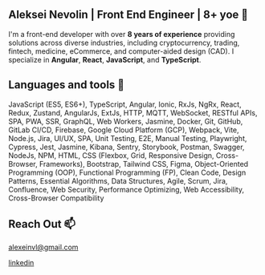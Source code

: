 ## Aleksei Nevolin | Front End Engineer | 8+ yoe 👋
I'm a front-end developer with over **8 years of experience** providing solutions across diverse industries, including cryptocurrency, trading, fintech, medicine, eCommerce, and computer-aided design (CAD). I specialize in **Angular**, **React**, **JavaScript**, and **TypeScript**.

## Languages and tools 🔧

JavaScript (ES5, ES6+), TypeScript, Angular, Ionic, RxJs, NgRx, React, Redux, Zustand, AngularJs, ExtJs, HTTP, MQTT, WebSocket, RESTful APIs, SPA, PWA, SSR, GraphQL, Web Workers, Jasmine, Docker, Git, GitHub, GitLab CI/CD, Firebase, Google Cloud Platform (GCP), Webpack, Vite, Node.js, Jira, UI/UX, SPA, Unit Testing, E2E, Manual Testing, Playwright, Cypress, Jest, Jasmine, Kibana, Sentry, Storybook, Postman, Swagger, NodeJs, NPM, HTML, CSS (Flexbox, Grid, Responsive Design, Cross-Browser, Frameworks), Bootstrap, Tailwind CSS, Figma, Object-Oriented Programming (OOP), Functional Programming (FP), Clean Code, Design Patterns, Essential Algorithms, Data Structures, Agile, Scrum, Jira, Confluence, Web Security, Performance Optimizing, Web Accessibility, Cross-Browser Compatibility

## Reach Out 📫

<alexeinvl@gmail.com>

[linkedin](https://www.linkedin.com/in/aleksei-nevolin/)

<!--
**a1leks/a1leks** is a ✨ _special_ ✨ repository because its `README.md` (this file) appears on your GitHub profile.

Here are some ideas to get you started:

- 🔭 I’m currently working on ...
- 🌱 I’m currently learning ...
- 👯 I’m looking to collaborate on ...
- 🤔 I’m looking for help with ...
- 💬 Ask me about ...
- 📫 How to reach me: ...
- 😄 Pronouns: ...
- ⚡ Fun fact: ...
-->
